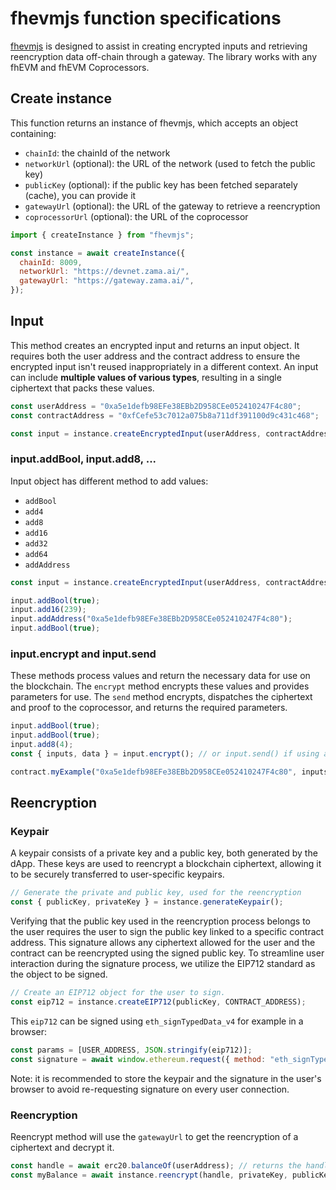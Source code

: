 # fhevmjs function specifications

[fhevmjs](https://github.com/zama-ai/fhevmjs/) is designed to assist in creating encrypted inputs and retrieving reencryption data off-chain through a gateway. The library works with any fhEVM and fhEVM Coprocessors.

## Create instance

This function returns an instance of fhevmjs, which accepts an object containing:

- `chainId`: the chainId of the network
- `networkUrl` (optional): the URL of the network (used to fetch the public key)
- `publicKey` (optional): if the public key has been fetched separately (cache), you can provide it
- `gatewayUrl` (optional): the URL of the gateway to retrieve a reencryption
- `coprocessorUrl` (optional): the URL of the coprocessor

```javascript
import { createInstance } from "fhevmjs";

const instance = await createInstance({
  chainId: 8009,
  networkUrl: "https://devnet.zama.ai/",
  gatewayUrl: "https://gateway.zama.ai/",
});
```

## Input

This method creates an encrypted input and returns an input object. It requires both the user address and the contract address to ensure the encrypted input isn't reused inappropriately in a different context.
An input can include **multiple values of various types**, resulting in a single ciphertext that packs these values.

```javascript
const userAddress = "0xa5e1defb98EFe38EBb2D958CEe052410247F4c80";
const contractAddress = "0xfCefe53c7012a075b8a711df391100d9c431c468";

const input = instance.createEncryptedInput(userAddress, contractAddress);
```

### input.addBool, input.add8, ...

Input object has different method to add values:

- `addBool`
- `add4`
- `add8`
- `add16`
- `add32`
- `add64`
- `addAddress`

```javascript
const input = instance.createEncryptedInput(userAddress, contractAddress);

input.addBool(true);
input.add16(239);
input.addAddress("0xa5e1defb98EFe38EBb2D958CEe052410247F4c80");
input.addBool(true);
```

### input.encrypt and input.send

These methods process values and return the necessary data for use on the blockchain. The `encrypt` method encrypts these values and provides parameters for use. The `send` method encrypts, dispatches the ciphertext and proof to the coprocessor, and returns the required parameters.

```javascript
input.addBool(true);
input.addBool(true);
input.add8(4);
const { inputs, data } = input.encrypt(); // or input.send() if using a coprocessor

contract.myExample("0xa5e1defb98EFe38EBb2D958CEe052410247F4c80", inputs[0], 32, inputs[1], inputs[2], data);
```

## Reencryption

### Keypair

A keypair consists of a private key and a public key, both generated by the dApp. These keys are used to reencrypt a blockchain ciphertext, allowing it to be securely transferred to user-specific keypairs.

```javascript
// Generate the private and public key, used for the reencryption
const { publicKey, privateKey } = instance.generateKeypair();
```

Verifying that the public key used in the reencryption process belongs to the user requires the user to sign the public key linked to a specific contract address. This signature allows any ciphertext allowed for the user and the contract can be reencrypted using the signed public key.
To streamline user interaction during the signature process, we utilize the EIP712 standard as the object to be signed.

```javascript
// Create an EIP712 object for the user to sign.
const eip712 = instance.createEIP712(publicKey, CONTRACT_ADDRESS);
```

This `eip712` can be signed using `eth_signTypedData_v4` for example in a browser:

```javascript
const params = [USER_ADDRESS, JSON.stringify(eip712)];
const signature = await window.ethereum.request({ method: "eth_signTypedData_v4", params });
```

Note: it is recommended to store the keypair and the signature in the user's browser to avoid re-requesting signature on every user connection.

### Reencryption

Reencrypt method will use the `gatewayUrl` to get the reencryption of a ciphertext and decrypt it.

```javascript
const handle = await erc20.balanceOf(userAddress); // returns the handle of hte ciphertext as a uint256 (bigint)
const myBalance = await instance.reencrypt(handle, privateKey, publicKey, signature, contractAddress, userAddress);
```
